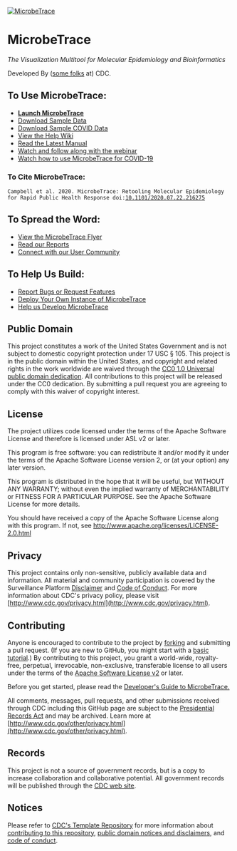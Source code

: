 [![MicrobeTrace](https://raw.githubusercontent.com/CDCgov/MicrobeTrace/master/img/android-chrome-192x192.png "MicrobeTrace")](https://microbetrace.cdc.gov/MicrobeTrace/)

# MicrobeTrace

*The Visualization Multitool for Molecular Epidemiology and Bioinformatics*

Developed By ([some folks](https://github.com/CDCgov/MicrobeTrace/blob/master/humans.txt) at) CDC.

## To Use MicrobeTrace:

* **[Launch MicrobeTrace](https://microbetrace.cdc.gov/MicrobeTrace/)**
* [Download Sample Data](https://github.com/CDCgov/MicrobeTrace/raw/master/demo/MicrobetraceDemoData.zip)
* [Download Sample COVID Data](https://github.com/CDCgov/MicrobeTrace/raw/master/demo/COVID%20Dummy%20Data.zip)
* [View the Help Wiki](https://github.com/CDCgov/MicrobeTrace/wiki)
* [Read the Latest Manual](https://github.com/CDCgov/MicrobeTrace/raw/master/docs/MicrobeTrace_Manual.pdf)
* [Watch and follow along with the webinar](https://www.youtube.com/watch?v=5E-_Kb7yvHU)
* [Watch how to use MicrobeTrace for COVID-19](https://www.youtube.com/watch?v=he0Yq5yvToc)

### To Cite MicrobeTrace:

`Campbell et al. 2020. MicrobeTrace: Retooling Molecular Epidemiology for Rapid Public Health Response
doi:`[`10.1101/2020.07.22.216275`](https://doi.org/10.1101/2020.07.22.216275)

## To Spread the Word:

* [View the MicrobeTrace Flyer](https://github.com/CDCgov/MicrobeTrace/blob/master/docs/MicrobeTrace%20Flyer_Sept_2019.pdf)
* [Read our Reports](https://medium.com/microbetrace-reports/latest)
* [Connect with our User Community](https://www.reddit.com/r/MicrobeTrace/)

## To Help Us Build:

* [Report Bugs or Request Features](https://github.com/CDCgov/MicrobeTrace/issues)
* [Deploy Your Own Instance of MicrobeTrace](https://github.com/CDCgov/MicrobeTrace/wiki/z-Deployment)
* [Help us Develop MicrobeTrace](https://github.com/CDCgov/MicrobeTrace/wiki/z-Development)

## Public Domain
This project constitutes a work of the United States Government and is not
subject to domestic copyright protection under 17 USC § 105. This project is in
the public domain within the United States, and copyright and related rights in
the work worldwide are waived through the [CC0 1.0 Universal public domain dedication](https://creativecommons.org/publicdomain/zero/1.0/).
All contributions to this project will be released under the CC0 dedication. By
submitting a pull request you are agreeing to comply with this waiver of
copyright interest.

## License
The project utilizes code licensed under the terms of the Apache Software
License and therefore is licensed under ASL v2 or later.

This program is free software: you can redistribute it and/or modify it under
the terms of the Apache Software License version 2, or (at your option) any
later version.

This program is distributed in the hope that it will be useful, but WITHOUT ANY
WARRANTY; without even the implied warranty of MERCHANTABILITY or FITNESS FOR A
PARTICULAR PURPOSE. See the Apache Software License for more details.

You should have received a copy of the Apache Software License along with this
program. If not, see http://www.apache.org/licenses/LICENSE-2.0.html

## Privacy
This project contains only non-sensitive, publicly available data and
information. All material and community participation is covered by the
Surveillance Platform [Disclaimer](https://github.com/CDCgov/template/blob/master/DISCLAIMER.md)
and [Code of Conduct](https://github.com/CDCgov/template/blob/master/code-of-conduct.md).
For more information about CDC's privacy policy, please visit [http://www.cdc.gov/privacy.html](http://www.cdc.gov/privacy.html).

## Contributing
Anyone is encouraged to contribute to the project by [forking](https://help.github.com/articles/fork-a-repo)
and submitting a pull request. (If you are new to GitHub, you might start with a
[basic tutorial](https://help.github.com/articles/set-up-git).) By contributing
to this project, you grant a world-wide, royalty-free, perpetual, irrevocable,
non-exclusive, transferable license to all users under the terms of the
[Apache Software License v2](http://www.apache.org/licenses/LICENSE-2.0.html) or
later.

Before you get started, please read the [Developer's Guide to MicrobeTrace.](https://github.com/CDCgov/MicrobeTrace/wiki/z-Development)

All comments, messages, pull requests, and other submissions received through
CDC including this GitHub page are subject to the [Presidential Records Act](http://www.archives.gov/about/laws/presidential-records.html)
and may be archived. Learn more at [http://www.cdc.gov/other/privacy.html](http://www.cdc.gov/other/privacy.html).

## Records
This project is not a source of government records, but is a copy to increase
collaboration and collaborative potential. All government records will be
published through the [CDC web site](http://www.cdc.gov).

## Notices
Please refer to [CDC's Template Repository](https://github.com/CDCgov/template)
for more information about [contributing to this repository](https://github.com/CDCgov/template/blob/master/CONTRIBUTING.md),
[public domain notices and disclaimers](https://github.com/CDCgov/template/blob/master/DISCLAIMER.md),
and [code of conduct](https://github.com/CDCgov/template/blob/master/code-of-conduct.md).
